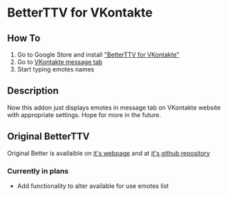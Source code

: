 # BetterTTV for VKontakte

## How To
1) Go to Google Store and install ["BetterTTV for VKontakte"]()
2) Go to [VKontakte message tab](https://vk.com/im)
3) Start typing emotes names

## Description
Now this addon just displays emotes in message tab on VKontakte website with appropriate settings. Hope for more in the future.

## Original BetterTTV
Original Better is availaible on [it's webpage](https://betterttv.com/) and at [it's github repository](https://github.com/night/betterttv)

### Currently in plans
* Add functionality to alter available for use emotes list